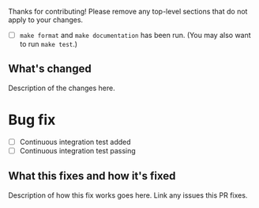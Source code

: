 Thanks for contributing! Please remove any top-level sections that do not apply to your changes.

- [ ] `make format` and `make documentation` has been run. (You may also want to run `make test`.)

## What's changed

Description of the changes here.

# Bug fix

- [ ] Continuous integration test added
- [ ] Continuous integration test passing

## What this fixes and how it's fixed

Description of how this fix works goes here. Link any issues this PR fixes.
